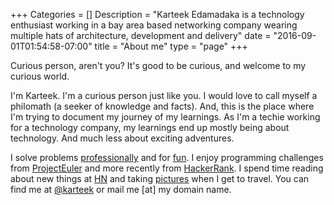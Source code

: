 +++
Categories = []
Description = "Karteek Edamadaka is a technology enthusiast working in a bay area based networking company wearing multiple hats of architecture, development and delivery"
date = "2016-09-01T01:54:58-07:00"
title = "About me"
type = "page"
+++

Curious person, aren't you? It's good to be curious, and welcome to my curious world.

I'm Karteek. I'm a curious person just like you. I would love to call myself a philomath (a seeker of knowledge and facts).
And, this is the place where I'm trying to document my journey of my learnings. As I'm a techie working for a technology company,
my learnings end up mostly being about technology. And much less about exciting adventures.

I solve problems [professionally](https://www.linkedin.com/in/karteek) and for [fun](https://github.com/karteek).
I enjoy programming challenges from [ProjectEuler](https://projecteuler.net) and more recently from [HackerRank](http://hackerrank.com/).
I spend time reading about new things at [HN](https://news.ycombinator.com/) and taking [pictures](https://www.instagram.com/karteek.e/) when I get to travel. You can find me at [@karteek](https://twitter.com/karteek) or mail me [at] my domain name.
